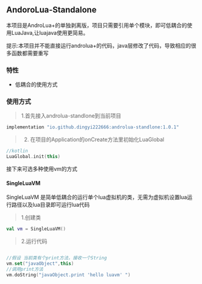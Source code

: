 ## AndoroLua-Standalone

本项目是AndroLua+的单独剥离版，项目只需要引用单个模块，即可低耦合的使用LuaJava,让luajava使用更简易。

提示:本项目并不能直接运行androlua+的代码，java层修改了代码，导致相应的很多函数都需要重写

### 特性

- 低耦合的使用方式

### 使用方式

> 1.首先接入androlua-standlone到当前项目

```groovy
implementation "io.github.dingyi222666:androlua-standlone:1.0.1"
```

> 2. 在项目的Application的onCreate方法里初始化LuaGlobal

```kotlin
//kotlin
LuaGlobal.init(this)
```

接下来可选多种使用vm的方式

#### SingleLuaVM

SingleLuaVM 是简单低耦合的运行单个lua虚拟机的类，无需为虚拟机设置lua运行路径以及lua目录即可运行lua代码

> 1.创建类

```kotlin
val vm = SingleLuaVM()
```

> 2.运行代码

```kotlin

//假设 当前类有个print方法，接收一个String
vm.set("javaObject",this)
//调用print方法
vm.doString("javaObject.print 'hello luavm' ")

```
